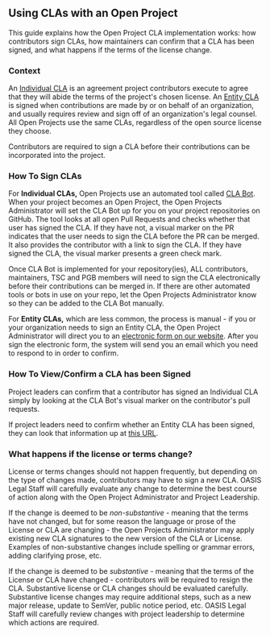 ## Using CLAs with an Open Project

This guide explains how the Open Project CLA implementation works: how contributors sign CLAs, how maintainers can confirm that a CLA has been signed, and what happens if the terms of the license change. 

### Context

An [Individual CLA](../templates/individual-cla.md) is an agreement project contributors execute to agree that they will abide the terms of the project's chosen license. An [Entity CLA](../templates/entity-cla.md) is signed when contributions are made by or on behalf of an organization, and usually requires review and sign off of an organization's legal counsel. All Open Projects use the same CLAs, regardless of the open source license they choose.

Contributors are required to sign a CLA before their contributions can be incorporated into the project. 

### How To Sign CLAs

For **Individual CLAs,** Open Projects use an automated tool called [CLA Bot](https://github.com/apps/cla-bot). When your project becomes an Open Project, the Open Projects Administrator will set the CLA Bot up for you on your project repositories on GitHub. The tool looks at all open Pull Requests and checks whether that user has signed the CLA. If they have not, a visual marker on the PR indicates that the user needs to sign the CLA before the PR can be merged. It also provides the contributor with a link to sign the CLA. If they have signed the CLA, the visual marker presents a green check mark. 

Once CLA Bot is implemented for your repository(ies), ALL contributors, maintainers, TSC and PGB members will need to sign the CLA electronically before their contributions can be merged in. If there are other automated tools or bots in use on your repo, let the Open Projects Administrator know so they can be added to the CLA Bot manually.

For **Entity CLAs,** which are less common, the process is manual - if you or your organization needs to sign an Entity CLA, the Open Project Administrator will direct you to an [electronic form on our website](https://www.oasis-open.org/resources/projects/cla/projects-entity-cla). After you sign the electronic form, the system will send you an email which you need to respond to in order to confirm. 

### How To View/Confirm a CLA has been Signed

Project leaders can confirm that a contributor has signed an Individual CLA simply by looking at the CLA Bot's visual marker on the contributor's pull requests.

If project leaders need to confirm whether an Entity CLA has been signed, they can look that information up at [this URL](https://community.oasis-open.org/s/searchdirectory?id=a233l0000038IIo). 

### What happens if the license or terms change?

License or terms changes should not happen frequently, but depending on the type of changes made, contributors may have to sign a new CLA. OASIS Legal Staff will carefully evaluate any change to determine the best course of action along with the Open Project Administrator and Project Leadership.

If the change is deemed to be *non-substantive* - meaning that the terms have not changed, but for some reason the language or prose of the License or CLA are changing - the Open Projects Administrator may apply existing new CLA signatures to the new version of the CLA or License. Examples of non-substantive changes include spelling or grammar errors, adding clarifying prose, etc. 

If the change is deemed to be *substantive* - meaning that the terms of the License or CLA have changed - contributors will be required to resign the CLA. Substantive license or CLA changes should be evaluated carefully. Substantive license changes may require additional steps, such as a new major release, update to SemVer, public notice period, etc. OASIS Legal Staff will carefully review changes with project leadership to determine which actions are required. 

